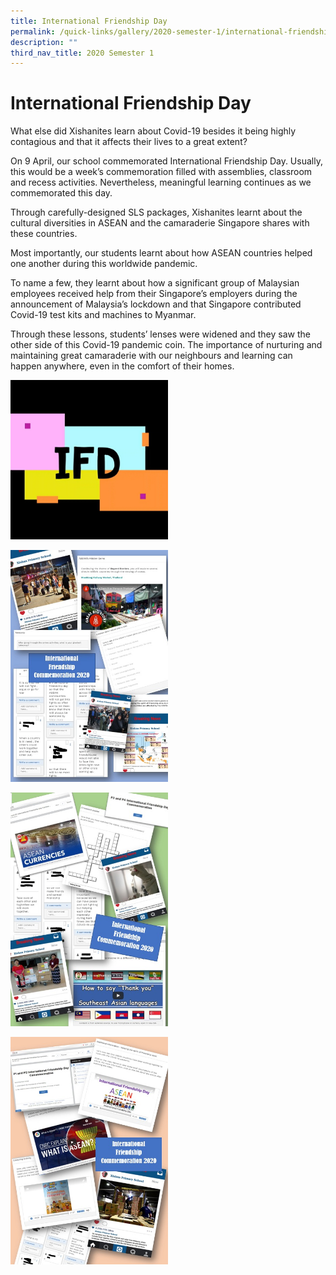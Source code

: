 ```yaml
---
title: International Friendship Day
permalink: /quick-links/gallery/2020-semester-1/international-friendship-day
description: ""
third_nav_title: 2020 Semester 1
---
```

# **International Friendship Day**

What else did Xishanites learn about Covid-19 besides it being highly contagious and that it affects their lives to a great extent?

On 9 April, our school commemorated International Friendship Day. Usually, this would be a week’s commemoration filled with assemblies, classroom and recess activities. Nevertheless, meaningful learning continues as we commemorated this day.

Through carefully-designed SLS packages, Xishanites learnt about the cultural diversities in ASEAN and the camaraderie Singapore shares with these countries.

Most importantly, our students learnt about how ASEAN countries helped one another during this worldwide pandemic.

To name a few, they learnt about how a significant group of Malaysian employees received help from their Singapore’s employers during the announcement of Malaysia’s lockdown and that Singapore contributed Covid-19 test kits and machines to Myanmar.

Through these lessons, students’ lenses were widened and they saw the other side of this Covid-19 pandemic coin. The importance of nurturing and maintaining great camaraderie with our neighbours and learning can happen anywhere, even in the comfort of their homes.

<img src="/images/IFD%20(0).jpeg" 
     style="width:50%">

<img src="/images/IFD%20(1).jpeg" 
     style="width:50%">

<img src="/images/IFD%20(2).jpeg" 
     style="width:50%">

<img src="/images/IFD%20(3).jpeg" 
     style="width:50%">